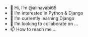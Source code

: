 - 👋 Hi, I’m @alinavabi65
- 👀 I’m interested in Python & Django
- 🌱 I’m currently learning Django
- 💞️ I’m looking to collaborate on ...
- 📫 How to reach me ...

<!---
alinavabi65/alinavabi65 is a ✨ special ✨ repository because its `README.md` (this file) appears on your GitHub profile.
You can click the Preview link to take a look at your changes.
--->
